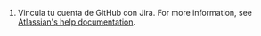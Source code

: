 1. Vincula tu cuenta de GitHub con Jira. For more information, see [Atlassian's help documentation](https://confluence.atlassian.com/adminjiracloud/connect-jira-cloud-to-github-814188429.html).
